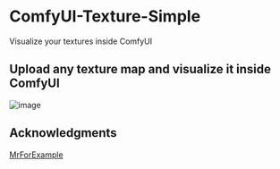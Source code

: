 # ComfyUI-Texture-Simple
Visualize your textures inside ComfyUI

## Upload any texture map and visualize it inside ComfyUI

![image](https://github.com/gokayfem/ComfyUI-Texture-Simple/assets/88277926/594f4b2b-12a6-40a9-9ecc-8f56c5c0448f)

## Acknowledgments

[MrForExample](https://github.com/MrForExample)
